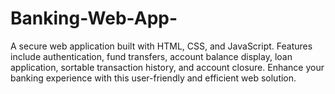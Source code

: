 # Banking-Web-App-
A secure web application built with HTML, CSS, and JavaScript. Features include authentication, fund transfers, account balance display, loan application, sortable transaction history, and account closure. Enhance your banking experience with this user-friendly and efficient web solution.
